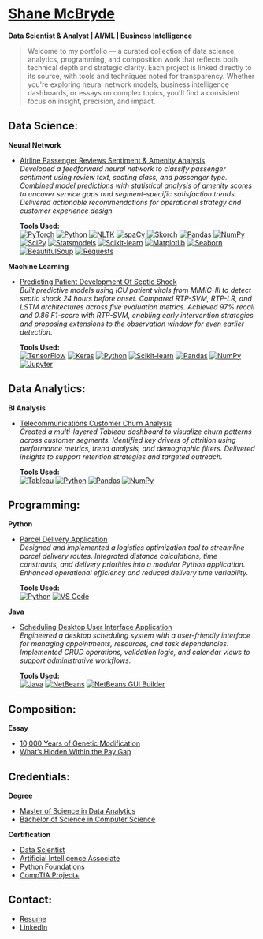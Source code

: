 # [Shane McBryde](https://github.com/shanemcbryde)  
**Data Scientist & Analyst | AI/ML | Business Intelligence**

> Welcome to my portfolio — a curated collection of data science, analytics, programming, and composition work that reflects both technical depth and strategic clarity. Each project is linked directly to its source, with tools and techniques noted for transparency. Whether you're exploring neural network models, business intelligence dashboards, or essays on complex topics, you'll find a consistent focus on insight, precision, and impact.

## Data Science:

**Neural Network**  
- [Airline Passenger Reviews Sentiment & Amenity Analysis](https://github.com/shanemcbryde/sentiment)  
  *Developed a feedforward neural network to classify passenger sentiment using review text, seating class, and passenger type. Combined model predictions with statistical analysis of amenity scores to uncover service gaps and segment-specific satisfaction trends. Delivered actionable recommendations for operational strategy and customer experience design.*  

  **Tools Used:**  
  [![PyTorch](https://img.shields.io/badge/PyTorch-Deep_Learning-EE4C2C?style=flat)](https://pytorch.org)
[![Python](https://img.shields.io/badge/Python-Programming_Language-3776AB?style=flat)](https://python.org)
[![NLTK](https://img.shields.io/badge/NLTK-Text_Processing-76B900?style=flat)](https://www.nltk.org)
[![spaCy](https://img.shields.io/badge/spaCy-NLP-09A3D5?style=flat)](https://spacy.io)
[![Skorch](https://img.shields.io/badge/Skorch-Model_Wrapper-blue?style=flat)](https://skorch.readthedocs.io/)
[![Pandas](https://img.shields.io/badge/Pandas-Data_Handling-150458?style=flat)](https://pandas.pydata.org)
[![NumPy](https://img.shields.io/badge/NumPy-Numerical_Computing-013243?style=flat)](https://numpy.org)
[![SciPy](https://img.shields.io/badge/SciPy-Statistical_Testing-blue?style=flat)](https://scipy.org)
[![Statsmodels](https://img.shields.io/badge/Statsmodels-Post_Hoc_Analysis-darkgreen?style=flat)](https://www.statsmodels.org)
[![Scikit-learn](https://img.shields.io/badge/Scikit--Learn-Metrics-F7931E?style=flat)](https://scikit-learn.org)
[![Matplotlib](https://img.shields.io/badge/Matplotlib-Visualization-11557C?style=flat)](https://matplotlib.org)
[![Seaborn](https://img.shields.io/badge/Seaborn-Statistical_Plots-76B900?style=flat)](https://seaborn.pydata.org)
[![BeautifulSoup](https://img.shields.io/badge/BeautifulSoup-Web_Scraping-8B008B?style=flat)](https://www.crummy.com/software/BeautifulSoup/)
[![Requests](https://img.shields.io/badge/Requests-HTTP_Client-20232A?style=flat)](https://docs.python-requests.org)

**Machine Learning**  
- [Predicting Patient Development Of Septic Shock](https://github.com/shanemcbryde/sepsisprediction)  
  *Built predictive models using ICU patient vitals from MIMIC-III to detect septic shock 24 hours before onset. Compared RTP-SVM, RTP-LR, and LSTM architectures across five evaluation metrics. Achieved 97% recall and 0.86 F1-score with RTP-SVM, enabling early intervention strategies and proposing extensions to the observation window for even earlier detection.*  

  **Tools Used:**  
  [![TensorFlow](https://img.shields.io/badge/TensorFlow-FF6F00?style=flat)](https://www.tensorflow.org/) [![Keras](https://img.shields.io/badge/Keras-Deep_Learning-red?style=flat)](https://keras.io/) [![Python](https://img.shields.io/badge/Python-3776AB?style=flat)](https://python.org) [![Scikit-learn](https://img.shields.io/badge/Scikit--Learn-Metrics-F7931E?style=flat)](https://scikit-learn.org) [![Pandas](https://img.shields.io/badge/Pandas-Data_Handling-150458?style=flat)](https://pandas.pydata.org) [![NumPy](https://img.shields.io/badge/NumPy-Numerical_Computing-013243?style=flat)](https://numpy.org) [![Jupyter](https://img.shields.io/badge/Jupyter-Notebook-F37626?style=flat)](https://jupyter.org)

## Data Analytics:

**BI Analysis**  
- [Telecommunications Customer Churn Analysis](https://github.com/shanemcbryde/tableau)  
  *Created a multi-layered Tableau dashboard to visualize churn patterns across customer segments. Identified key drivers of attrition using performance metrics, trend analysis, and demographic filters. Delivered insights to support retention strategies and targeted outreach.*  

  **Tools Used:**  
  [![Tableau](https://img.shields.io/badge/Tableau-Dashboard-E97627?style=flat)](https://www.tableau.com) [![Python](https://img.shields.io/badge/Python-3776AB?style=flat)](https://python.org) [![Pandas](https://img.shields.io/badge/Pandas-Data_Handling-150458?style=flat)](https://pandas.pydata.org) [![NumPy](https://img.shields.io/badge/NumPy-Numerical_Computing-013243?style=flat)](https://numpy.org)

## Programming:

**Python**  
- [Parcel Delivery Application](https://github.com/shanemcbryde/parcelservice.git)  
  *Designed and implemented a logistics optimization tool to streamline parcel delivery routes. Integrated distance calculations, time constraints, and delivery priorities into a modular Python application. Enhanced operational efficiency and reduced delivery time variability.*  

  **Tools Used:**  
  [![Python](https://img.shields.io/badge/Python-3776AB?style=flat)](https://python.org) [![VS Code](https://img.shields.io/badge/VS_Code-Editor-007ACC?style=flat)](https://code.visualstudio.com/)

**Java**  
- [Scheduling Desktop User Interface Application](https://github.com/shanemcbryde/schedulingsystem.git)  
  *Engineered a desktop scheduling system with a user-friendly interface for managing appointments, resources, and task dependencies. Implemented CRUD operations, validation logic, and calendar views to support administrative workflows.*  

  **Tools Used:**  
  [![Java](https://img.shields.io/badge/Java-007396?style=flat)](https://www.java.com) [![NetBeans](https://img.shields.io/badge/NetBeans-Editor-blue?style=flat)](https://netbeans.apache.org/) [![NetBeans GUI Builder](https://img.shields.io/badge/NetBeans-GUI_Builder-orange?style=flat)](https://netbeans.apache.org/features/java/gui.html)

## Composition:

**Essay**  
- [10,000 Years of Genetic Modification](https://github.com/shanemcbryde/composition/blob/main/gmo-essay.md)  
- [What’s Hidden Within the Pay Gap](https://github.com/shanemcbryde/composition/blob/main/paygap-essay.md)

## Credentials:

**Degree**  
- [Master of Science in Data Analytics](https://github.com/shanemcbryde/shanemcbryde/blob/main/Certifications/MS%20Data%20Analytics.pdf)  
- [Bachelor of Science in Computer Science](https://github.com/shanemcbryde/shanemcbryde/blob/main/Certifications/BS%20Computer%20Science.pdf)

**Certification**  
- [Data Scientist](https://github.com/shanemcbryde/shanemcbryde/blob/8c341e5effb786685c06dd8b67f452e4a3e48b70/Certifications/AI%20Academy/AI%20Academy%20Data%20Scientist%20Completion%20Certificate%20Spring%202022.pdf)  
- [Artificial Intelligence Associate](https://github.com/shanemcbryde/shanemcbryde/blob/8c341e5effb786685c06dd8b67f452e4a3e48b70/Certifications/AI%20Academy/AI%20Academy%20AI%20Associate%20Completion%20Certificate%20Fall%202022.pdf)  
- [Python Foundations](https://github.com/shanemcbryde/shanemcbryde/blob/main/Certifications/AI%20Academy/AI%20Academy%20Certificate%20of%20Completion%20-%20Foundations%20Course.pdf)  
- [CompTIA Project+](https://github.com/shanemcbryde/shanemcbryde/blob/8c341e5effb786685c06dd8b67f452e4a3e48b70/Certifications/Comptia/CompTIA%20Project+%20certificate.pdf)

## Contact:

- [Resume](https://github.com/shanemcbryde/shanemcbryde/blob/main/Shane%20McBryde%20-%20resume.pdf)  
- [LinkedIn](https://www.linkedin.com/in/shanekmcbryde/)
